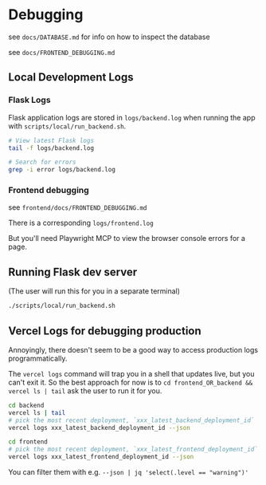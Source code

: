 # Debugging

see `docs/DATABASE.md` for info on how to inspect the database

see `docs/FRONTEND_DEBUGGING.md`

## Local Development Logs

### Flask Logs
Flask application logs are stored in `logs/backend.log` when running the app with `scripts/local/run_backend.sh`.

```bash
# View latest Flask logs
tail -f logs/backend.log

# Search for errors
grep -i error logs/backend.log
```

### Frontend debugging

see `frontend/docs/FRONTEND_DEBUGGING.md`

There is a corresponding `logs/frontend.log`

But you'll need Playwright MCP to view the browser console errors for a page.


## Running Flask dev server

(The user will run this for you in a separate terminal)

```bash
./scripts/local/run_backend.sh
```

## Vercel Logs for debugging production

Annoyingly, there doesn't seem to be a good way to access production logs programmatically.

The `vercel logs` command will trap you in a shell that updates live, but you can't exit it. So the best approach for now is to `cd frontend_OR_backend && vercel ls | tail`  ask the user to run it for you.

```bash
cd backend
vercel ls | tail
# pick the most recent deployment, `xxx_latest_backend_deployment_id`
vercel logs xxx_latest_backend_deployment_id --json
```

```bash
cd frontend
# pick the most recent deployment, `xxx_latest_frontend_deployment_id`
vercel logs xxx_latest_frontend_deployment_id --json
```

You can filter them with e.g. `--json | jq 'select(.level == "warning")'`

